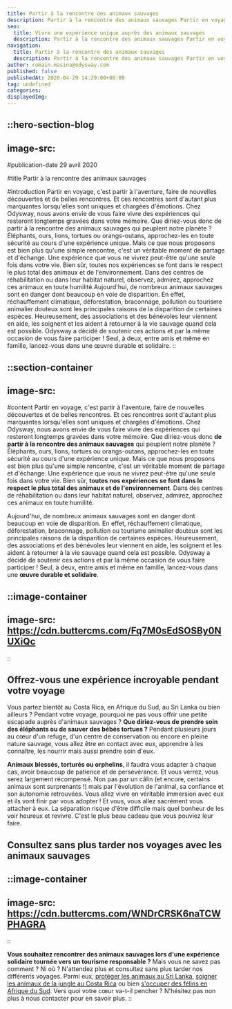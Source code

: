 ```yaml
---
title: Partir à la rencontre des animaux sauvages
description: Partir à la rencontre des animaux sauvages Partir en voyage, c'est partir à l'aventure, faire de nouvelles découvertes et de belles rencontres. Et ces rencontres sont d'autant plus marquantes lorsqu'elles sont uniques et chargées d'émotions. Chez Odysway, nous avons envie de vous faire vivre des expériences qui resteront longtemps gravées ...
seo:
  title: Vivre une expérience unique auprès des animaux sauvages
  description: Partir à la rencontre des animaux sauvages Partir en voyage, c'est partir à l'aventure, faire de nouvelles découvertes et de belles rencontr
navigation:
  title: Partir à la rencontre des animaux sauvages
  description: Partir à la rencontre des animaux sauvages Partir en voyage, c'est partir à l'aventure, faire de nouvelles découvertes et de belles rencontres. Et ces rencontres sont d'autant plus marquantes lorsqu'elles sont uniques et chargées d'émotions. Chez Odysway, nous avons envie de vous faire vivre des expériences qui resteront longtemps gravées ...
author: romain.masina@odysway.com
published: false
publishedAt: 2020-04-29 14:29:00+00:00
tag: undefined
categories: 
displayedImg: 
---
```


::hero-section-blog
---
image-src: 
---
#publication-date
29 avril 2020

#title
Partir à la rencontre des animaux sauvages

#introduction
Partir en voyage, c'est partir à l'aventure, faire de nouvelles découvertes et de belles rencontres. Et ces rencontres sont d'autant plus marquantes lorsqu'elles sont uniques et chargées d'émotions. Chez Odysway, nous avons envie de vous faire vivre des expériences qui resteront longtemps gravées dans votre mémoire. Que diriez-vous donc de partir à la rencontre des animaux sauvages qui peuplent notre planète ? Éléphants, ours, lions, tortues ou orangs-outans, approchez-les en toute sécurité au cours d'une expérience unique. Mais ce que nous proposons est bien plus qu'une simple rencontre, c'est un véritable moment de partage et d'échange. Une expérience que vous ne vivrez peut-être qu'une seule fois dans votre vie. Bien sûr, toutes nos expériences se font dans le respect le plus total des animaux et de l'environnement. Dans des centres de réhabilitation ou dans leur habitat naturel, observez, admirez, approchez ces animaux en toute humilité.Aujourd'hui, de nombreux animaux sauvages sont en danger dont beaucoup en voie de disparition. En effet, réchauffement climatique, déforestation, braconnage, pollution ou tourisme animalier douteux sont les principales raisons de la disparition de certaines espèces. Heureusement, des associations et des bénévoles leur viennent en aide, les soignent et les aident à retourner à la vie sauvage quand cela est possible. Odysway a décidé de soutenir ces actions et par la même occasion de vous faire participer ! Seul, à deux, entre amis et même en famille, lancez-vous dans une œuvre durable et solidaire.
::

::section-container
---
image-src: 
---
#content
Partir en voyage, c'est partir à l'aventure, faire de nouvelles découvertes et de belles rencontres. Et ces rencontres sont d'autant plus marquantes lorsqu'elles sont uniques et chargées d'émotions. Chez Odysway, nous avons envie de vous faire vivre des expériences qui resteront longtemps gravées dans votre mémoire. Que diriez-vous donc **de partir à la rencontre des animaux sauvages** qui peuplent notre planète ? Éléphants, ours, lions, tortues ou orangs-outans, approchez-les en toute sécurité au cours d'une expérience unique. Mais ce que nous proposons est bien plus qu'une simple rencontre, c'est un véritable moment de partage et d'échange. Une expérience que vous ne vivrez peut-être qu'une seule fois dans votre vie. Bien sûr, **toutes nos expériences se font dans le respect le plus total des animaux et de l'environnement**. Dans des centres de réhabilitation ou dans leur habitat naturel, observez, admirez, approchez ces animaux en toute humilité.  
  
Aujourd'hui, de nombreux animaux sauvages sont en danger dont beaucoup en voie de disparition. En effet, réchauffement climatique, déforestation, braconnage, pollution ou tourisme animalier douteux sont les principales raisons de la disparition de certaines espèces. Heureusement, des associations et des bénévoles leur viennent en aide, les soignent et les aident à retourner à la vie sauvage quand cela est possible. Odysway a décidé de soutenir ces actions et par la même occasion de vous faire participer ! Seul, à deux, entre amis et même en famille, lancez-vous dans une **œuvre durable et solidaire**.

::image-container
---
image-src: https://cdn.buttercms.com/Fq7M0sEdSOSBy0NUXiQc
---
::

## Offrez-vous une expérience incroyable pendant votre voyage

Vous partez bientôt au Costa Rica, en Afrique du Sud, au Sri Lanka ou bien ailleurs ? Pendant votre voyage, pourquoi ne pas vous offrir une petite escapade auprès d'animaux sauvages ? **Que diriez-vous de prendre soin des éléphants ou de sauver des bébés tortues ?** Pendant plusieurs jours au cœur d'un refuge, d'un centre de conservation ou encore en pleine nature sauvage, vous allez être en contact avec eux, apprendre à les connaître, les nourrir mais aussi prendre soin d'eux.  
  
**Animaux blessés, torturés ou orphelins**, il faudra vous adapter à chaque cas, avoir beaucoup de patience et de persévérance. Et vous verrez, vous serez largement récompensé. Non pas par un câlin (et encore, certains animaux sont surprenants !) mais par l'évolution de l'animal, sa confiance et son autonomie retrouvées. Vous allez vivre en véritable immersion avec eux et ils vont finir par vous adopter ! Et vous, vous allez sacrément vous attacher à eux. La séparation risque d'être difficile mais quel bonheur de les voir heureux et revivre. C'est le plus beau cadeau que vous pouviez leur faire.

## Consultez sans plus tarder nos voyages avec les animaux sauvages

::image-container
---
image-src: https://cdn.buttercms.com/WNDrCRSK6naTCWPHAGRA
---
::

**Vous souhaitez rencontrer des animaux sauvages lors d'une expérience solidaire tournée vers un tourisme responsable ?** Mais vous ne savez pas comment ? Ni où ? N'attendez plus et consultez sans plus tarder nos différents voyages. Parmi eux, [protéger les animaux au Sri Lanka](https://odysway.com/voyages/protection-animaux-sri-lanka), [soigner les animaux de la jungle au Costa Rica](https://odysway.com/voyages/refuge-animaux-costa-rica) ou bien [s'occuper des félins en Afrique du Sud](https://odysway.com/voyages/felins-afrique-du-sud). Vers quoi votre cœur va-t-il pencher ? N'hésitez pas non plus à nous contacter pour en savoir plus.
::
